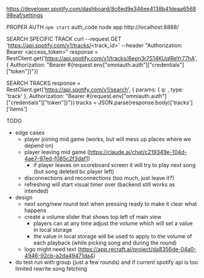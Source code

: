 https://developer.spotify.com/dashboard/8c6ed9e346ee4138b41deaa656898eaf/settings

PROPER AUTH
`npm start` auth_code node app
http://localhost:8888/

SEARCH SPECIFIC TRACK
curl --request GET 'https://api.spotify.com/v1/tracks/<track_id>' --header "Authorization: Bearer <access_token>"
response = RestClient.get('https://api.spotify.com/v1/tracks/6epn3r7S14KUqlReYr77hA', { Authorization: "Bearer #{request.env["omniauth.auth"]["credentials"]["token"]}"})

SEARCH TRACKS
response = RestClient.get('https://api.spotify.com/v1/search', { params: { q: <query>, type: 'track' },
Authorization: "Bearer #{request.env["omniauth.auth"]["credentials"]["token"]}"})
tracks = JSON.parse(response.body)['tracks']['items']

TODO

- edge cases
  - player joining mid game (works, but will mess up places where we depend on)
  - player leaving mid game (https://claude.ai/chat/c219349e-104d-4ae7-97ed-f085c2f3daf1)
    - if player leaves on scoreboard screen it will try to play next song (but song deleted bc player left)
  - disconnections and reconnections (too much, just leave it?)
  - refreshing will start visual timer over (backend still works as intended)
- design
  - next song/new round text when pressing ready to make it clear what happens
  - create a volume slider that shows top left of main view
    - players can at any time adjust the volume which will set a value in local storage
    - the value in local storage will be used to apply to the volume of each playback (while picking song and during the round)
  - logo might need text (https://app.recraft.ai/project/da8356de-04a0-4946-92cb-a2da49471da4)
- do test run with group (just a few rounds) and if current spotify api is too limited rewrite song fetching
